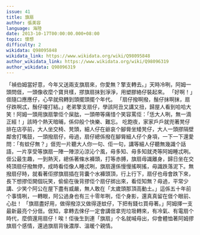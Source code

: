 ```yaml
---
issue: 41
title: 旗扇
author: 張美容
language: 海陸
date: 2013-10-17T00:00:00.000+08:00
topic: 懷想
difficulty: 2
wikidata: Q98095848
wikidata_link: https://www.wikidata.org/wiki/Q98095848
author_wikidata_link: https://www.wikidata.org/wiki/Q98096319
author_wikidata: Q98096319
---
```

「禎伯姆當好意，今年又送兩支旗扇來，你愛無？擎支轉去。」天時冷咧，阿姆一頭問𠊎，一頭像收麼个寶貝樣，摎旗扇抺到淨淨，用塑膠絡仔裝起來。
「好啊！」𠊎隨口應應仔，心早就飛轉到頭擺頭擺个年代。
「扇仔撥啊撥，鬚仔抹啊抹，扇仔跌啊忒，鬚仔嗄打結。」老弟擎支扇仔，學該阿丑又講又扭，歸屋人看到哈哈大笑！阿姆一頭用旗扇撆佢个屎朏，一頭帶等痛惜个笑容罵佢：「恁大人咧，無一滴正經！」該時个熱天暗晡，係仰般个快樂、難忘。
吃飽夜，家家戶戶就兜著凳仔排在店亭前，大人坐交椅、凳頭，細人仔在爺哀个腳脣坐矮凳仔，大人一頭摎隔壁鄰舍打嘴鼓，一頭撥扇仔，毋過，扇仔總係撥在腳脣細人仔个身項，一下一下還愛問：「有蚊仔無？」𠊎兜一片聽大人你一句、佢一句，講等細人仔聽無幾識个話語，一片享受等旗扇一陣一陣涼沁涼沁个風，毋多知、毋多知就凴等阿姆睡忒咧。
𠊎公最生趣，一到熱天，總係著條水褲頭，打等赤膊，旗扇毋識離身，歸日坐在交椅頂扇仔撥無停，成時看佢像人睡忒咧，旗扇還係慢慢搖啊搖，毋識跌落泥下。無撥扇仔時，就看著佢摎旗扇插在背囊个水褲頭頂，行上行下，扇仔也毋會跌下來，長下想摎佢開個玩笑，偷偷在後背摎佢个扇仔挷出來，看佢知無？毋過，平常少講、少笑个阿公在屋下盡有威嚴，無人敢在「太歲頭那頂高動土。」這係五十年前个事情咧，一轉眼，阿公過身也有三十零年咧，佢个身影，還真真留在𠊎个眼前、心肚！
「旗扇盡好用，做得撥涼又做得逐蚊仔，下把有錢乜買毋著。」阿姆擇一支最新最亮个分𠊎。𠊎知，拿轉去倈仔一定會講𠊎拿兜垃圾轉來，有冷氣、有電扇个時代，麼儕還用扇仔！唉！佢後生到連「旗扇」个名就喊毋出，仰會體恤著阿姆摎旗扇个感情，還過旗扇背後濃厚、溫暖个親情。